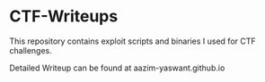 # CTF-Writeups
This repository contains exploit scripts and binaries I used for CTF challenges.

Detailed Writeup can be found at aazim-yaswant.github.io
